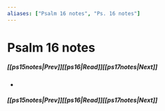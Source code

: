 ```yaml
---
aliases: ["Psalm 16 notes", "Ps. 16 notes"]
---
```

# Psalm 16 notes
##### <span class=arrow-left></span>[[ps15notes|Prev]]<span class=navigation-separator></span>[[ps16|Read]]<span class=navigation-separator></span>[[ps17notes|Next]]<span class=arrow-right></span>
- 
##### <span class=arrow-left></span>[[ps15notes|Prev]]<span class=navigation-separator></span>[[ps16|Read]]<span class=navigation-separator></span>[[ps17notes|Next]]<span class=arrow-right></span>
